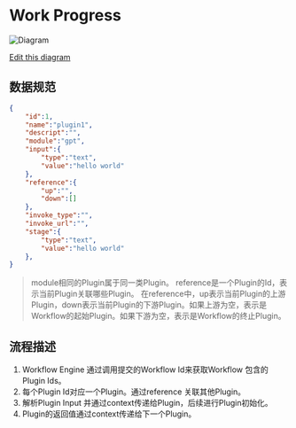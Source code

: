 # Work Progress

![Diagram](https://kroki.io/plantuml/svg/eNqlksEKgkAQhu_7FIOnOnTQo4cQzEMXgzp4CWLSKSTblXW2hOjdM0XCMtC6DbPf_-93GK9g1GzOmcCYlQYrUvp0yNQVAnlMJVmABVA9igQZ91jQC_KVZCq5huJmFqKhYTZvV-CCrwmZ4C23lZNF1enC7T7tjQUlxabKbZhysEX70GHWhAksZW66db1spNOqbWW4Q1tFVW_vVL22XLhgZmiIkTPc6NsfYzWdHzTDkZrO_5rhZ4VHMnne2QOmXdku)

<!--
@startuml
actor "Workflow Engine" as engine
database "WorkflowContext" as context

engine -> context : Create WorkflowContext\n(Data: {})
engine -> context : Execute Step 1
context -> context : Read Input\n(Data: {})
context -> context : Write Output\n(Data: {"step1_output": value})
engine -> context : Execute Step 2
context -> context : Read Input\n(Data: {"step1_output": value})
context -> context : Write Output\n(Data: {"step2_output": value})
engine -> context : Execute Step N
context -> context : Read Input\n(Data: {"step2_output": value})
context -> context : Write Output\n(Data: {"stepN_output": value})
@enduml

-->

[Edit this diagram](https://niolesk.top/#https://kroki.io/plantuml/svg/eNqlksEKgkAQhu_7FIOnOnTQo4cQzEMXgzp4CWLSKSTblXW2hOjdM0XCMtC6DbPf_-93GK9g1GzOmcCYlQYrUvp0yNQVAnlMJVmABVA9igQZ91jQC_KVZCq5huJmFqKhYTZvV-CCrwmZ4C23lZNF1enC7T7tjQUlxabKbZhysEX70GHWhAksZW66db1spNOqbWW4Q1tFVW_vVL22XLhgZmiIkTPc6NsfYzWdHzTDkZrO_5rhZ4VHMnne2QOmXdku)

## 数据规范

```json
{
    "id":1,
    "name":"plugin1",
    "descript":"",
    "module":"gpt",
    "input":{
        "type":"text",
        "value":"hello world"
    },
    "reference":{
        "up":"",
        "down":[]
    },
    "invoke_type":"",
    "invoke_url":"",
    "stage":{
        "type":"text",
        "value":"hello world"
    },
}
```
> module相同的Plugin属于同一类Plugin。
> reference是一个Plugin的Id，表示当前Plugin关联哪些Plugin。
> 在reference中，up表示当前Plugin的上游Plugin，down表示当前Plugin的下游Plugin。如果上游为空，表示是Workflow的起始Plugin。如果下游为空，表示是Workflow的终止Plugin。

##  流程描述
1. Workflow Engine 通过调用提交的Workflow Id来获取Workflow 包含的Plugin Ids。
2. 每个Plugin Id对应一个Plugin。通过reference 关联其他Plugin。
3. 解析Plugin Input 并通过context传递给Plugin，后续进行Plugin初始化。
4. Plugin的返回值通过context传递给下一个Plugin。
